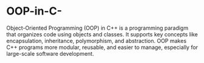 # OOP-in-C-
Object-Oriented Programming (OOP) in C++ is a programming paradigm that organizes code using objects and classes. It supports key concepts like encapsulation, inheritance, polymorphism, and abstraction. OOP makes C++ programs more modular, reusable, and easier to manage, especially for large-scale software development.
